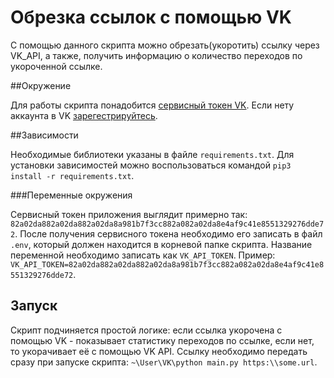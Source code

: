 # Обрезка ссылок с помощью VK

С помощью данного скрипта можно обрезать(укоротить) ссылку через VK_API, а также, получить информацию о количество переходов по укороченной ссылке.

##Окружение

Для работы скрипта понадобится [сервисный токен VK](https://id.vk.com/about/business/go/docs/ru/vkid/latest/vk-id/tokens/service-token).
Если нету аккаунта в VK [зарегестрируйтесь](https://vk.com/).


##Зависимости

Необходимые библиотеки указаны в файле `requirements.txt`. Для установки зависимостей можно воспользоваться командой `pip3 install -r requirements.txt`.

###Переменные окружения

Сервисный токен приложения выглядит примерно так: `82a02da882a02da882a02da8a981b7f3cc882a082a02da8e4af9c41e8551329276dde72`.
После получения сервисного токена необходимо его записать в файл `.env`, который должен находится в корневой папке скрипта.
Название переменной необходимо записать как `VK_API_TOKEN`.
Пример: `VK_API_TOKEN=82a02da882a02da882a02da8a981b7f3cc882a082a02da8e4af9c41e8551329276dde72`.

## Запуск

Скрипт подчиняется простой логике: если ссылка укорочена с помощью VK - показывает статистику переходов по ссылке, если нет, то укорачивает её с помощью VK API.
Ссылку необходимо передать сразу при запуске скрипта: `~\User\VK\python main.py https:\\some.url`.